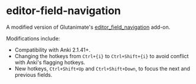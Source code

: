 # editor-field-navigation

A modified version of Glutanimate's [editor_field_navigation](https://github.com/glutanimate/anki-addons-misc/tree/master/src/editor_field_navigation) add-on.

Modifications include:
- Compatibility with Anki 2.1.41+.
- Changing the hotkeys from `Ctrl+{i}` to `Ctrl+Shift+{i}` to avoid conflict with Anki's flagging hotkeys.
- New hotkeys, `Ctrl+Shift+Up` and `Ctrl+Shift+Down`, to focus the next and previous fields.
